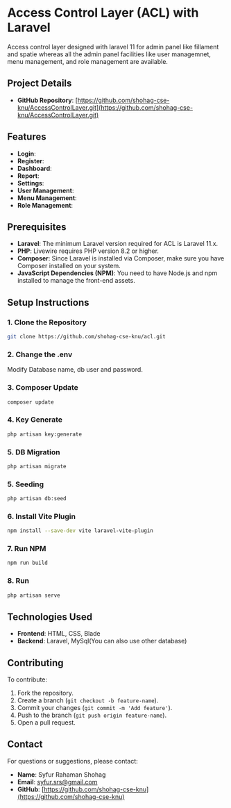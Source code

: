 # Access Control Layer (ACL) with Laravel

Access control layer designed with laravel 11 for admin panel like fillament and spatie whereas all the admin panel facilities like user managemnet, menu management, and role management are available.
## Project Details

- **GitHub Repository**: [https://github.com/shohag-cse-knu/AccessControlLayer.git](https://github.com/shohag-cse-knu/AccessControlLayer.git)

## Features

- **Login**:
- **Register**:
- **Dashboard**:
- **Report**: 
- **Settings**: 
- **User Management**: 
- **Menu Management**:
- **Role Management**:

## Prerequisites

- **Laravel**: The minimum Laravel version required for ACL is Laravel 11.x.
- **PHP**: Livewire requires PHP version 8.2 or higher.
- **Composer**: Since Laravel is installed via Composer, make sure you have Composer installed on your system.
- **JavaScript Dependencies (NPM)**: You need to have Node.js and npm installed to manage the front-end assets.

## Setup Instructions

### 1. Clone the Repository
```bash
git clone https://github.com/shohag-cse-knu/acl.git
````
### 2. Change the .env
Modify Database name, db user and password.

### 3. Composer Update
```bash
composer update
````
### 4. Key Generate
```bash
php artisan key:generate
````
### 5. DB Migration
```bash
php artisan migrate
````
### 5. Seeding
```bash
php artisan db:seed
````
### 6. Install Vite Plugin
```bash
npm install --save-dev vite laravel-vite-plugin
````
### 7. Run NPM
```bash
npm run build
````
### 8. Run 
```bash
php artisan serve
````

## Technologies Used

- **Frontend**: HTML, CSS, Blade
- **Backend**: Laravel, MySql(You can also use other database)

## Contributing

To contribute:

1. Fork the repository.
2. Create a branch (`git checkout -b feature-name`).
3. Commit your changes (`git commit -m 'Add feature'`).
4. Push to the branch (`git push origin feature-name`).
5. Open a pull request.

## Contact

For questions or suggestions, please contact:

- **Name**: Syfur Rahaman Shohag
- **Email**: [syfur.srs@gmail.com](mailto:syfur.srs@gmail.com)
- **GitHub**: [https://github.com/shohag-cse-knu](https://github.com/shohag-cse-knu)
